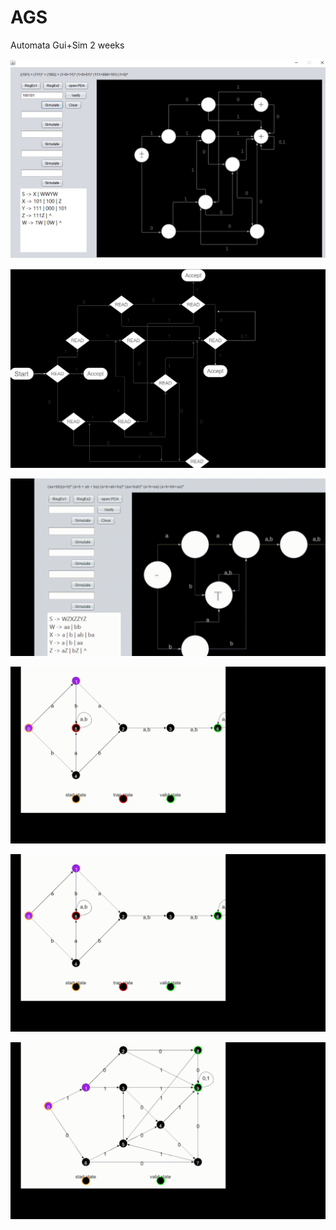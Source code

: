 # AGS
Automata Gui+Sim
2 weeks


![](https://github.com/Romaine31/DFA-Simulator/blob/main/src/MainPackage/1.png)

![](https://github.com/Romaine31/DFA-Simulator/blob/main/src/MainPackage/1.2.png)

![](https://github.com/Romaine31/DFA-Simulator/blob/main/src/MainPackage/2025-05-22%2016-18-51.gif)

![](https://github.com/Romaine31/DFA-Simulator/blob/main/src/MainPackage/2025-05-22%2016-19-28.gif)

![](https://github.com/Romaine31/DFA-Simulator/blob/main/src/MainPackage/2025-05-22%2016-19-56.gif)

![](https://github.com/Romaine31/DFA-Simulator/blob/main/src/MainPackage/2025-05-22%2016-21-12.gif)

